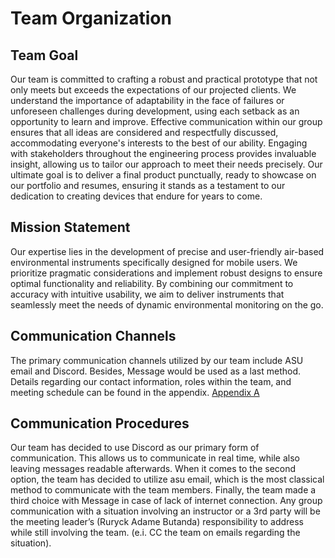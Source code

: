 


# **Team Organization**

## Team Goal 

Our team is committed to crafting a robust and practical prototype that not only meets but exceeds the expectations of our projected clients. We understand the importance of adaptability in the face of failures or unforeseen challenges during development, using each setback as an opportunity to learn and improve. Effective communication within our group ensures that all ideas are considered and respectfully discussed, accommodating everyone's interests to the best of our ability. Engaging with stakeholders throughout the engineering process provides invaluable insight, allowing us to tailor our approach to meet their needs precisely. Our ultimate goal is to deliver a final product punctually, ready to showcase on our portfolio and resumes, ensuring it stands as a testament to our dedication to creating devices that endure for years to come.

## Mission Statement 
Our expertise lies in the development of precise and user-friendly air-based environmental instruments specifically designed for mobile users. We prioritize pragmatic considerations and implement robust designs to ensure optimal functionality and reliability. By combining our commitment to accuracy with intuitive usability, we aim to deliver instruments that seamlessly meet the needs of dynamic environmental monitoring on the go.

## Communication Channels

The primary communication channels utilized by our team include ASU email and Discord. Besides, Message would be used as a last method. Details regarding our contact information, roles within the team, and meeting schedule can be found in the appendix. [Appendix A](Appendix_A.md)

## Communication Procedures
Our team has decided to use Discord as our primary form of communication. This allows us to communicate in real time, while also leaving messages readable afterwards. When it comes to the second option, the team has decided to utilize asu email, which is the most classical method to communicate with the team members. Finally, the team made a third choice with Message in case of lack of internet connection.
Any group communication with a situation involving an instructor or a 3rd party will be the meeting leader’s (Ruryck Adame Butanda) responsibility to address while still involving the team. (e.i. CC the team on emails regarding the situation).

